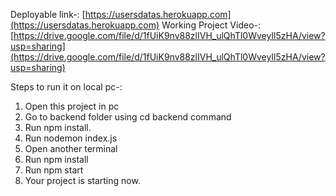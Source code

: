 Deployable link-: [https://usersdatas.herokuapp.com](https://usersdatas.herokuapp.com)
Working Project Video-: [https://drive.google.com/file/d/1fUiK9nv88zlIVH_ulQhTl0WveyIl5zHA/view?usp=sharing](https://drive.google.com/file/d/1fUiK9nv88zlIVH_ulQhTl0WveyIl5zHA/view?usp=sharing)


Steps to run it on local pc-:
1) Open this project in pc
2) Go to backend folder using cd backend command
3) Run npm install.
4) Run nodemon index.js
5) Open another terminal
6) Run npm install
7) Run npm start
8) Your project is starting now.
